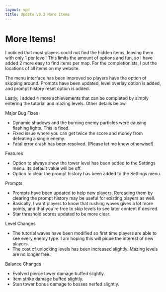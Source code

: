 ```yaml
---
layout: spd
title: Update v0.3 More Items
---
```


# More Items!

I noticed that most players could not find the hidden items, leaving them with only 1 per level! This limits the amount of options and fun, so I have added 2 more easy to find items per map. For the completionists, I put the locations of all items on my website.

The menu interface has been improved so players have the option of skipping around. Prompts have been updated, level overlay option is added, and prompt history reset option is added.

Lastly, I added 4 more achievements that can be completed by simply entering the tutorial and mazing levels. Other details below.

Major Bug Fixes
* Dynamic shadows and the burning enemy particles were causing flashing lights. This is fixed.
* Fixed issue where you can get twice the score and money from defeating a single enemy.
* Fatal error crash has been resolved. (Please let me know otherwise!)

Features
* Option to always show the tower level has been added to the Settings menu. Its default value will be off.
* Option to clear the prompt history has been added to the Settings menu.

Prompts
* Prompts have been updated to help new players. Rereading them by clearing the prompt history may be useful for existing players as well.
* Basically, I want players to know that rushing waves gives a lot more points, and that you're free to skip levels to see later content if desired.
* Star threshold scores updated to be more clear.

Level Changes
* The tutorial waves have been modified so first time players are able to see every enemy type. I am hoping this will pique the interest of new players.
* The cost of unlocking levels has been increased slightly. Mazing levels are no longer free.

Balance Changes
* Evolved pierce tower damage buffed slightly.
* Item strike damage buffed slightly.
* Stun tower bonus damage to bosses nerfed slightly.
